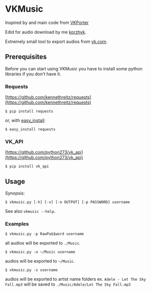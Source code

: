 VKMusic
========

Inspired by and main code from [VKPorter](https://github.com/amka/VKPorter)

Edid for audio download by me [korzhyk](https://github.com/korzhyk).

Extremely small tool to export audios from [vk.com](https://vk.com).


## Prerequisites

Before you can start using VKMusic you have to install some python libraries if you don't have it.

### Requests

[https://github.com/kennethreitz/requests](https://github.com/kennethreitz/requests)

    $ pip install requests

or, with [easy_install](http://pypi.python.org/pypi/setuptools):

    $ easy_install requests

### VK_API
[https://github.com/python273/vk_api](https://github.com/python273/vk_api)

    $ pip install vk_api

## Usage

Synopsis:

    $ vkmusic.py [-h] [-v] [-o OUTPUT] [-p PASSWORD] username

See also `vkmusic --help`.

### Examples

    $ vkmusic.py -p RawPa$$word username
    
all audios will be exported to `./Music`.

    $ vkmusic.py -o ~/Music username
    
audios will be exported to `~/Music`.

    $ vkmusic.py -s username

audios will be exported to artist name folders ex. `Adele - Let The Sky Fall.mp3` will be saved to `./Music/Adele/Let The Sky Fall.mp3`
